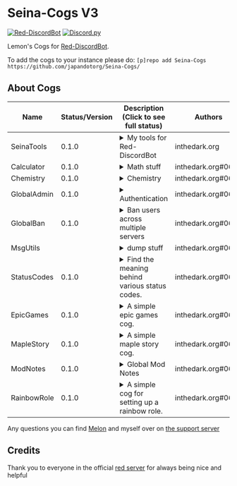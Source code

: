 # Seina-Cogs V3
[![Red-DiscordBot](https://img.shields.io/badge/Red--DiscordBot-V3-red.svg)](https://github.com/Cog-Creators/Red-DiscordBot) [![Discord.py](https://img.shields.io/badge/Discord.py-rewrite-blue.svg)](https://github.com/Rapptz/discord.py/tree/rewrite)

Lemon's Cogs for [Red-DiscordBot](https://github.com/Cog-Creators/Red-DiscordBot/tree/V3/develop).

To add the cogs to your instance please do: `[p]repo add Seina-Cogs https://github.com/japandotorg/Seina-Cogs/`

## About Cogs
| Name        | Status/Version   | Description (Click to see full status)                                                                                           | Authors                                     |
|-------------|------------------|----------------------------------------------------------------------------------------------------------------------------------|---------------------------------------------|
| SeinaTools  | 0.1.0            | <details><summary>My tools for Red-DiscordBot</summary>Some cool utility tools for Red-DiscordBot</details>                      | inthedark.org                               |
| Calculator  | 0.1.0            | <details><summary>Math stuff</summary>Math stuff</details>                                                                       | inthedark.org#0666                          |
| Chemistry   | 0.1.0            | <details><summary>Chemistry</summary>Chemistry inside discord >.<</details>                                                      | inthedark.org#0666                          |
| GlobalAdmin | 0.1.0            | <details><summary>Authentication</summary>Set up authentication for admins for other cogs via tsutils.</details>                 | inthedark.org#0666                          |
| GlobalBan   | 0.1.0            | <details><summary>Ban users across multiple servers</summary>Allows bot owners to make global bans across servers.</details>     | inthedark.org#0666                          |
| MsgUtils    |                  | <details><summary>dump stuff</summary>Useful message utilities.</details>                                                        | inthedark.org#0666                          |
| StatusCodes | 0.1.0            | <details><summary>Find the meaning behind various status codes.</summary>Find the meaning behind various status codes.</details> | inthedark.org#0666                          |
| EpicGames   | 0.1.0            | <details><summary>A simple epic games cog.</summary>Get free games info from epic games store.</details>                         | inthedark.org#0666                          |
| MapleStory  | 0.1.0            | <details><summary>A simple maple story cog.</summary>Get user info from the maple story API.</details>                           | inthedark.org#0666                          |
| ModNotes    | 0.1.0            | <details><summary>Global Mod Notes</summary>Global Mod Notes for sussy users.</details>                                          | inthedark.org#0666                          |
| RainbowRole | 0.1.0            | <details><summary>A simple cog for setting up a rainbow role.</summary>Creates a rainbow role in your server which loops into the 7 rainbow roles every 90 seconds.</details> | inthedark.org#0666 |


Any questions you can find [Melon](https://discord.com/oauth2/authorize?client_id=808706062013825036&scope=bot&permissions=1099511627767%20applications.commands) and myself over on [the support server](https://discord.gg/mXfYuMy92r)

## Credits
Thank you to everyone in the official [red server](https://discord.gg/red) for always being nice and helpful
